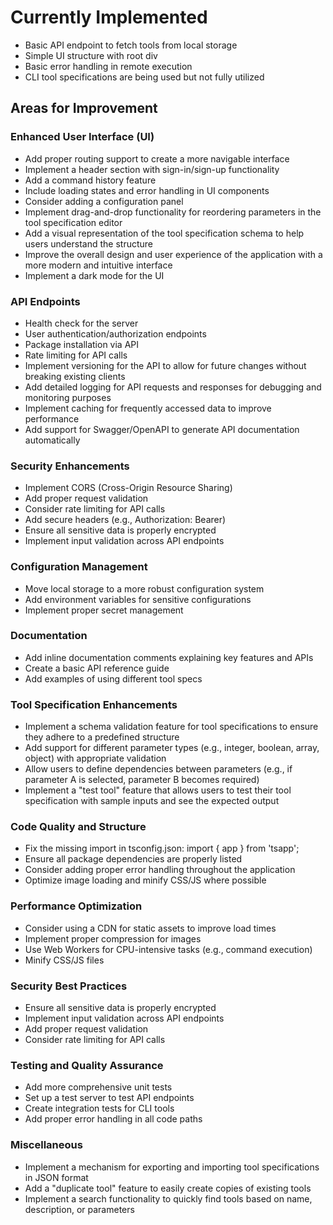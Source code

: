 # Currently Implemented

- Basic API endpoint to fetch tools from local storage
- Simple UI structure with root div
- Basic error handling in remote execution
- CLI tool specifications are being used but not fully utilized

## Areas for Improvement

### Enhanced User Interface (UI)

- Add proper routing support to create a more navigable interface
- Implement a header section with sign-in/sign-up functionality
- Add a command history feature
- Include loading states and error handling in UI components
- Consider adding a configuration panel
- Implement drag-and-drop functionality for reordering parameters in the tool specification editor
- Add a visual representation of the tool specification schema to help users understand the structure
- Improve the overall design and user experience of the application with a more modern and intuitive interface
- Implement a dark mode for the UI

### API Endpoints

- Health check for the server
- User authentication/authorization endpoints
- Package installation via API
- Rate limiting for API calls
- Implement versioning for the API to allow for future changes without breaking existing clients
- Add detailed logging for API requests and responses for debugging and monitoring purposes
- Implement caching for frequently accessed data to improve performance
- Add support for Swagger/OpenAPI to generate API documentation automatically

### Security Enhancements

- Implement CORS (Cross-Origin Resource Sharing)
- Add proper request validation
- Consider rate limiting for API calls
- Add secure headers (e.g., Authorization: Bearer)
- Ensure all sensitive data is properly encrypted
- Implement input validation across API endpoints

### Configuration Management

- Move local storage to a more robust configuration system
- Add environment variables for sensitive configurations
- Implement proper secret management

### Documentation

- Add inline documentation comments explaining key features and APIs
- Create a basic API reference guide
- Add examples of using different tool specs

### Tool Specification Enhancements

- Implement a schema validation feature for tool specifications to ensure they adhere to a predefined structure
- Add support for different parameter types (e.g., integer, boolean, array, object) with appropriate validation
- Allow users to define dependencies between parameters (e.g., if parameter A is selected, parameter B becomes required)
- Implement a "test tool" feature that allows users to test their tool specification with sample inputs and see the expected output

### Code Quality and Structure

- Fix the missing import in tsconfig.json: import { app } from 'tsapp';
- Ensure all package dependencies are properly listed
- Consider adding proper error handling throughout the application
- Optimize image loading and minify CSS/JS where possible

### Performance Optimization

- Consider using a CDN for static assets to improve load times
- Implement proper compression for images
- Use Web Workers for CPU-intensive tasks (e.g., command execution)
- Minify CSS/JS files

### Security Best Practices

- Ensure all sensitive data is properly encrypted
- Implement input validation across API endpoints
- Add proper request validation
- Consider rate limiting for API calls

### Testing and Quality Assurance

- Add more comprehensive unit tests
- Set up a test server to test API endpoints
- Create integration tests for CLI tools
- Add proper error handling in all code paths

### Miscellaneous

- Implement a mechanism for exporting and importing tool specifications in JSON format
- Add a "duplicate tool" feature to easily create copies of existing tools
- Implement a search functionality to quickly find tools based on name, description, or parameters
